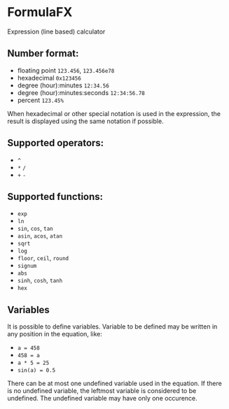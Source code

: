 # FormulaFX
Expression (line based) calculator

Number format:
----

- floating point `123.456`, `123.456e78`
- hexadecimal `0x123456`
- degree (hour):minutes  `12:34.56`
- degree (hour):minutes:seconds  `12:34:56.78`
- percent `123.45%`

When hexadecimal or other special notation is used in the expression, the result is displayed using the same notation if possible.

Supported operators:
----

- `^`
- `*` `/`
- `+` `-`

Supported functions:
----

- `exp`
- `ln`
- `sin`, `cos`, `tan`
- `asin`, `acos`, `atan`
- `sqrt`
- `log`
- `floor`, `ceil`, `round`
- `signum`
- `abs`
- `sinh`, `cosh`, `tanh`
- `hex`

Variables
----

It is possible to define variables. Variable to be defined may be written in any position in the equation, like:

- `a = 458`
- `458 = a`
- `a * 5 = 25`
- `sin(a) = 0.5`

There can be at most one undefined variable used in the equation. If there is no undefined variable, the leftmost variable
is considered to be undefined. The undefined variable may have only one occurence.
